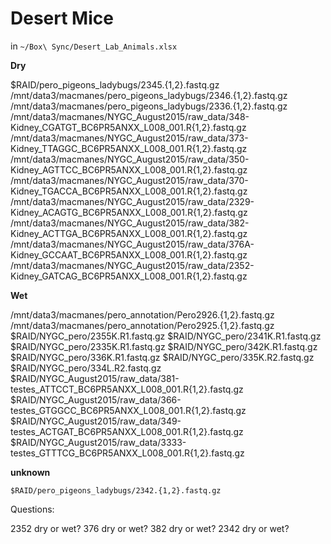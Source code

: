 Desert Mice
===========

in `~/Box\ Sync/Desert_Lab_Animals.xlsx`

**Dry**

$RAID/pero_pigeons_ladybugs/2345.{1,2}.fastq.gz
/mnt/data3/macmanes/pero_pigeons_ladybugs/2346.{1,2}.fastq.gz
/mnt/data3/macmanes/pero_pigeons_ladybugs/2336.{1,2}.fastq.gz
/mnt/data3/macmanes/NYGC_August2015/raw_data/348-Kidney_CGATGT_BC6PR5ANXX_L008_001.R{1,2}.fastq.gz
/mnt/data3/macmanes/NYGC_August2015/raw_data/373-Kidney_TTAGGC_BC6PR5ANXX_L008_001.R{1,2}.fastq.gz
/mnt/data3/macmanes/NYGC_August2015/raw_data/350-Kidney_AGTTCC_BC6PR5ANXX_L008_001.R{1,2}.fastq.gz
/mnt/data3/macmanes/NYGC_August2015/raw_data/370-Kidney_TGACCA_BC6PR5ANXX_L008_001.R{1,2}.fastq.gz
/mnt/data3/macmanes/NYGC_August2015/raw_data/2329-Kidney_ACAGTG_BC6PR5ANXX_L008_001.R{1,2}.fastq.gz
/mnt/data3/macmanes/NYGC_August2015/raw_data/382-Kidney_ACTTGA_BC6PR5ANXX_L008_001.R{1,2}.fastq.gz
/mnt/data3/macmanes/NYGC_August2015/raw_data/376A-Kidney_GCCAAT_BC6PR5ANXX_L008_001.R{1,2}.fastq.gz
/mnt/data3/macmanes/NYGC_August2015/raw_data/2352-Kidney_GATCAG_BC6PR5ANXX_L008_001.R{1,2}.fastq.gz



**Wet**

/mnt/data3/macmanes/pero_annotation/Pero2926.{1,2}.fastq.gz
/mnt/data3/macmanes/pero_annotation/Pero2925.{1,2}.fastq.gz
$RAID/NYGC_pero/2355K.R1.fastq.gz
$RAID/NYGC_pero/2341K.R1.fastq.gz
$RAID/NYGC_pero/2335K.R1.fastq.gz
$RAID/NYGC_pero/342K.R1.fastq.gz
$RAID/NYGC_pero/336K.R1.fastq.gz
$RAID/NYGC_pero/335K.R2.fastq.gz
$RAID/NYGC_pero/334L.R2.fastq.gz
$RAID/NYGC_August2015/raw_data/381-testes_ATTCCT_BC6PR5ANXX_L008_001.R{1,2}.fastq.gz
$RAID/NYGC_August2015/raw_data/366-testes_GTGGCC_BC6PR5ANXX_L008_001.R{1,2}.fastq.gz
$RAID/NYGC_August2015/raw_data/349-testes_ACTGAT_BC6PR5ANXX_L008_001.R{1,2}.fastq.gz
$RAID/NYGC_August2015/raw_data/3333-testes_GTTTCG_BC6PR5ANXX_L008_001.R{1,2}.fastq.gz

**unknown**

```
$RAID/pero_pigeons_ladybugs/2342.{1,2}.fastq.gz

```

Questions:


2352 dry or wet?
376 dry or wet?
382 dry or wet?
2342 dry or wet?

